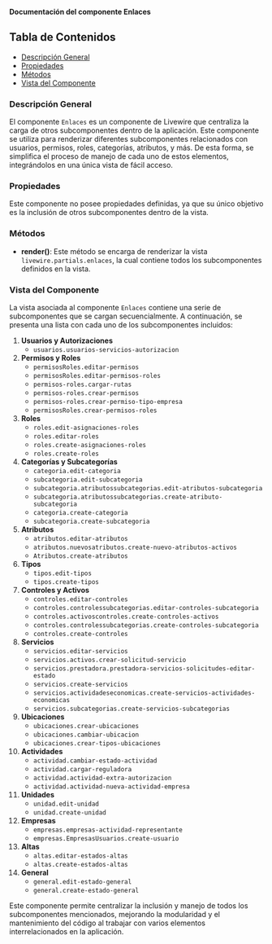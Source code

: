 **Documentación del componente Enlaces**

## Tabla de Contenidos
- [Descripción General](#descripción-general)
- [Propiedades](#propiedades)
- [Métodos](#métodos)
- [Vista del Componente](#vista-del-componente)

### Descripción General
El componente `Enlaces` es un componente de Livewire que centraliza la carga de otros subcomponentes dentro de la aplicación. Este componente se utiliza para renderizar diferentes subcomponentes relacionados con usuarios, permisos, roles, categorías, atributos, y más. De esta forma, se simplifica el proceso de manejo de cada uno de estos elementos, integrándolos en una única vista de fácil acceso.

### Propiedades
Este componente no posee propiedades definidas, ya que su único objetivo es la inclusión de otros subcomponentes dentro de la vista.

### Métodos
- **render()**: Este método se encarga de renderizar la vista `livewire.partials.enlaces`, la cual contiene todos los subcomponentes definidos en la vista.

### Vista del Componente
La vista asociada al componente `Enlaces` contiene una serie de subcomponentes que se cargan secuencialmente. A continuación, se presenta una lista con cada uno de los subcomponentes incluidos:

1. **Usuarios y Autorizaciones**
   - `usuarios.usuarios-servicios-autorizacion`
2. **Permisos y Roles**
   - `permisosRoles.editar-permisos`
   - `permisosRoles.editar-permisos-roles`
   - `permisos-roles.cargar-rutas`
   - `permisos-roles.crear-permisos`
   - `permisos-roles.crear-permiso-tipo-empresa`
   - `permisosRoles.crear-permisos-roles`
3. **Roles**
   - `roles.edit-asignaciones-roles`
   - `roles.editar-roles`
   - `roles.create-asignaciones-roles`
   - `roles.create-roles`
4. **Categorías y Subcategorías**
   - `categoria.edit-categoria`
   - `subcategoria.edit-subcategoria`
   - `subcategoria.atributossubcategorias.edit-atributos-subcategoria`
   - `subcategoria.atributossubcategorias.create-atributo-subcategoria`
   - `categoria.create-categoria`
   - `subcategoria.create-subcategoria`
5. **Atributos**
   - `atributos.editar-atributos`
   - `atributos.nuevosatributos.create-nuevo-atributos-activos`
   - `Atributos.create-atributos`
6. **Tipos**
   - `tipos.edit-tipos`
   - `tipos.create-tipos`
7. **Controles y Activos**
   - `controles.editar-controles`
   - `controles.controlessubcategorias.editar-controles-subcategoria`
   - `controles.activoscontroles.create-controles-activos`
   - `controles.controlessubcategorias.create-controles-subcategoria`
   - `controles.create-controles`
8. **Servicios**
   - `servicios.editar-servicios`
   - `servicios.activos.crear-solicitud-servicio`
   - `servicios.prestadora.prestadora-servicios-solicitudes-editar-estado`
   - `servicios.create-servicios`
   - `servicios.actividadeseconomicas.create-servicios-actividades-economicas`
   - `servicios.subcategorias.create-servicios-subcategorias`
9. **Ubicaciones**
   - `ubicaciones.crear-ubicaciones`
   - `ubicaciones.cambiar-ubicacion`
   - `ubicaciones.crear-tipos-ubicaciones`
10. **Actividades**
    - `actividad.cambiar-estado-actividad`
    - `actividad.cargar-reguladora`
    - `actividad.actividad-extra-autorizacion`
    - `actividad.actividad-nueva-actividad-empresa`
11. **Unidades**
    - `unidad.edit-unidad`
    - `unidad.create-unidad`
12. **Empresas**
    - `empresas.empresas-actividad-representante`
    - `empresas.EmpresasUsuarios.create-usuario`
13. **Altas**
    - `altas.editar-estados-altas`
    - `altas.create-estados-altas`
14. **General**
    - `general.edit-estado-general`
    - `general.create-estado-general`

Este componente permite centralizar la inclusión y manejo de todos los subcomponentes mencionados, mejorando la modularidad y el mantenimiento del código al trabajar con varios elementos interrelacionados en la aplicación.

